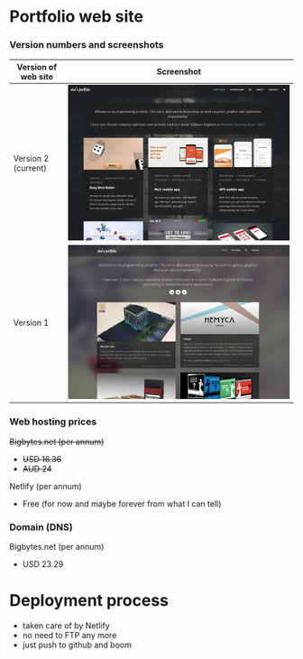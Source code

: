 # Portfolio web site

### Version numbers and screenshots

| Version of web site | Screenshot                                                                                                      |
| ------------------- | --------------------------------------------------------------------------------------------------------------- |
| Version 2 (current) | ![version-2-screenshot.JPG](/docs/version-2-screenshot.JPG) |
| Version 1           | ![version-1-screenshot.JPG](/docs/version-1-screenshot.JPG) |

### Web hosting prices

~~Bigbytes.net (per annum)~~

* ~~USD 16.36~~
* ~~AUD 24~~

Netlify (per annum)

* Free (for now and maybe forever from what I can tell) 

### Domain (DNS)

Bigbytes.net (per annum)
* USD 23.29

# Deployment process 

* taken care of by Netlify
* no need to FTP any more
* just push to github and boom